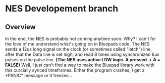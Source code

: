 
# NES Developement branch
## Overview
In the end, the NES is probably not coming anytime soon.
Why?
I can't for the love of me understand what's going on in Bluepads code.
The NES sends a 12us long signal on the clock (or sometimes called "latch") line, after that the Data line is set high, and read 8 times using synchronized 6us pulses on the pulse line.
**(The NES uses active LOW logic. A pressed -> A = FALSE)**
Well, I just can't find a way to make the Bluepad library work with this curcially synced timeframes. Either the program crashes, I get a \*PANIC\* message or it freezes...
